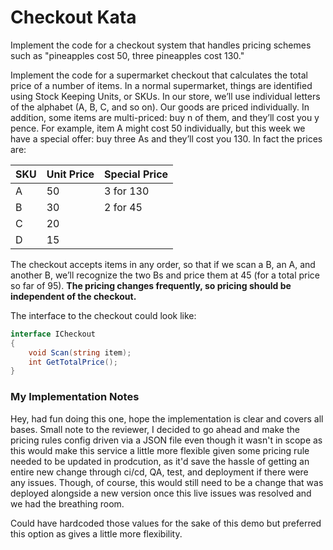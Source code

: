 # Checkout Kata

Implement the code for a checkout system that handles pricing schemes such as "pineapples cost 50, three pineapples cost 130."

Implement the code for a supermarket checkout that calculates the total price of a number of items. In a normal supermarket, things are identified using Stock Keeping Units, or SKUs. In our store, we’ll use individual letters of the alphabet (A, B, C, and so on). Our goods are priced individually. In addition, some items are multi-priced: buy n of them, and they’ll cost you y pence. For example, item A might cost 50 individually, but this week we have a special offer: buy three As and they’ll cost you 130. In fact the prices are:

| SKU  | Unit Price | Special Price |
| ---- | ---------- | ------------- |
| A    | 50         | 3 for 130     |
| B    | 30         | 2 for 45      |
| C    | 20         |               |
| D    | 15         |               |

The checkout accepts items in any order, so that if we scan a B, an A, and another B, we’ll recognize the two Bs and price them at 45 (for a total price so far of 95). **The pricing changes frequently, so pricing should be independent of the checkout.**

The interface to the checkout could look like:

```cs
interface ICheckout
{
    void Scan(string item);
    int GetTotalPrice();
}
```



### My Implementation Notes

Hey, had fun doing this one, hope the implementation is clear and covers all bases. Small note to the reviewer, I decided to go ahead and make the pricing rules config driven via a JSON file even though it wasn't in scope as this would make this service a little more flexible given some pricing rule needed to be updated in prodcution, as it'd save the hassle of getting an entire new change through ci/cd, QA, test, and deployment if there were any issues. Though, of course, this would still need to be a change that was deployed alongside a new version once this live issues was resolved and we had the breathing room.

Could have hardcoded those values for the sake of this demo but preferred this option as gives a little more flexibility.
